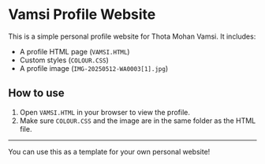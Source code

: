 # Vamsi Profile Website

This is a simple personal profile website for Thota Mohan Vamsi. It includes:

- A profile HTML page (`VAMSI.HTML`)
- Custom styles (`COLOUR.CSS`)
- A profile image (`IMG-20250512-WA0003[1].jpg`)

## How to use
1. Open `VAMSI.HTML` in your browser to view the profile.
2. Make sure `COLOUR.CSS` and the image are in the same folder as the HTML file.

---

You can use this as a template for your own personal website!
